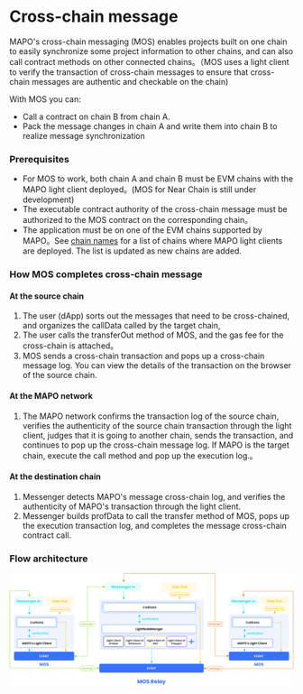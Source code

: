 # Cross-chain message

MAPO's cross-chain messaging (MOS) enables projects built on one chain to easily synchronize some project information to other chains, and can also call contract methods on other connected chains。（MOS uses a light client to verify the transaction of cross-chain messages to ensure that cross-chain messages are authentic and checkable on the chain)

With MOS you can:

- Call a contract on chain B from chain A.
- Pack the message changes in chain A and write them into chain B to realize message synchronization

### Prerequisites

- For MOS to work, both chain A and chain B must be EVM chains with the MAPO light client deployed。(MOS for Near Chain is still under development)
- The executable contract authority of the cross-chain message must be authorized to the MOS contract on the corresponding chain。
- The application must be on one of the EVM chains supported by MAPO。See [chain names](https://docs.mapprotocol.io/develop/light-client) for a list of chains where MAPO light clients are deployed. The list is updated as new chains are added.



### How MOS completes cross-chain message

#### At the source chain

1. The user (dApp) sorts out the messages that need to be cross-chained, and organizes the callData called by the target chain,
2. The user calls the transferOut method of MOS, and the gas fee for the cross-chain is attached。
3. MOS sends a cross-chain transaction and pops up a cross-chain message log. You can view the details of the transaction on the browser of the source chain.

#### At the MAPO network

1. The MAPO network confirms the transaction log of the source chain, verifies the authenticity of the source chain transaction through the light client, judges that it is going to another chain, sends the transaction, and continues to pop up the cross-chain message log. If MAPO is the target chain, execute the call method and pop up the execution log.。

#### At the destination chain

1. Messenger detects MAPO's message cross-chain log, and verifies the authenticity of MAPO's transaction through the light client.
2. Messenger builds profData to call the transfer method of MOS, pops up the execution transaction log, and completes the message cross-chain contract call.

### Flow architecture

![croosChainMessage](croosChainMessage.png)